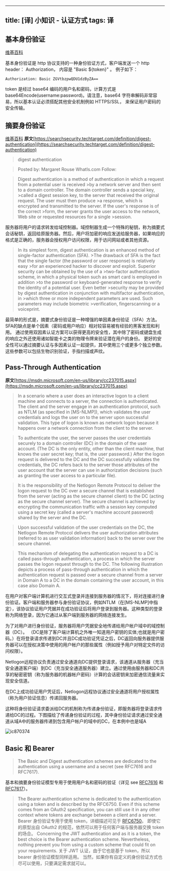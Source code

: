 
---
title: [译] 小知识 - 认证方式
tags: 译
---
## 基本身份验证

[维基百科](https://zh.wikipedia.org/wiki/HTTP%E5%9F%BA%E6%9C%AC%E8%AE%A4%E8%AF%81)

基本身份验证是 http 协议支持的一种身份验证方式，客户端发送一个 http header： Authorization， 内容是 "Basic ${token}" 。 例子如下：
```
Authorization: Basic ZGVtbzpwQDU1dzByZA==
```
token 是经过 base64 编码的用户名和密码，计算方式是 base64Encode(username:password)。请注意，base64 字符串解码非常容易，所以基本认证必须搭配其他安全机制例如 HTTPS/SSL， 来保证用户密码的安全传输。
## 摘要身份验证
[维基百科](https://zh.wikipedia.org/wiki/HTTP%E6%91%98%E8%A6%81%E8%AE%A4%E8%AF%81)
**原文**[https://searchsecurity.techtarget.com/definition/digest-authentication](https://searchsecurity.techtarget.com/definition/digest-authentication)
>digest authentication

>Posted by: Margaret Rouse
>WhatIs.com
>Follow:    

>Digest authentication is a method of authentication in which a request from a potential user is received >by a network server and then sent to a domain controller. The domain controller sends a special key, >called a digest session key, to the server that received the original request. The user must then produce >a response, which is encrypted and transmitted to the server. If the user's response is of the correct >form, the server grants the user access to the network, Web site or requested resources for a single >session.

服务器将用户的请求转发给域控制器。域控制器生成一个特殊的秘钥，称为摘要式会话秘钥，返回给原服务器。然后，用户将加密的响应发送给服务器，如果响应的格式是正确的，服务器会授权用户访问权限，用于访问网站或者其他资源。

>In its simplest form, digest authentication is an enhanced method of single-factor authentication (SFA). >The drawback of SFA is the fact that the single factor (the password or user response) is relatively easy >for an experienced hacker to discover and exploit. Superior security can be obtained by the use of a >two-factor authentication scheme, in which a physical token such as smart card is employed in addition >to the password or keyboard-generated response to verify the identity of a potential user. Even better >security may be provided by digest authentication in conjunction with multifactor authentication, in >which three or more independent parameters are used. Such parameters may include biometric >verification, fingerscanning or a voiceprint.

最简单的形式是，摘要式身份验证是一种增强的单因素身份验证（SFA）方法。 SFA的缺点是单个因素（密码或用户响应）相对较容易被有经验的黑客发现和利用。 通过使用双因素认证方案可以获得更高的安全性，其中除了密码或键盘生成的响应之外还使用诸如智能卡之类的物理令牌来验证潜在用户的身份。 更好的安全性可以通过摘要认证与多因素认证一起提供，其中使用三个或更多个独立参数。 这些参数可以包括生物识别验证，手指扫描或声纹。

## Pass-Through Authentication
**原文**[https://msdn.microsoft.com/en-us/library/cc237015.aspx](https://msdn.microsoft.com/en-us/library/cc237015.aspx)

>In a scenario where a user does an interactive logon to a client machine and connects to a server, the connection is authenticated. The client and the server engage in an authentication protocol, such as NTLM (as specified in [MS-NLMP]), which validates the user credentials and logs the user on to the server upon successful validation. This type of logon is known as network logon because it happens over a network connection from the client to the server.

>To authenticate the user, the server passes the user credentials securely to a domain controller (DC) in the domain of the user account. (The DC is the only entity, other than the client machine, that knows the user secret key; that is, the user password.) After the logon request is delivered to the DC and the DC successfully validates the credentials, the DC refers back to the server those attributes of the user account that the server can use in authorization decisions (such as granting the user access to a particular file).

>It is the responsibility of the Netlogon Remote Protocol to deliver the logon request to the DC over a secure channel that is established from the server (acting as the secure channel client) to the DC (acting as the secure channel server). The secure channel is achieved by encrypting the communication traffic with a session key computed using a secret key (called a server's machine account password) shared by the server and the DC.

>Upon successful validation of the user credentials on the DC, the Netlogon Remote Protocol delivers the user authorization attributes (referred to as user validation information) back to the server over the secure channel.

>This mechanism of delegating the authentication request to a DC is called pass-through authentication, a process in which the server passes the logon request through to the DC. The following illustration depicts a process of pass-through authentication in which the authentication request is passed over a secure channel from a server in Domain A to a DC in the domain containing the user account, in this case also Domain A.

在用户对客户端计算机进行交互式登录并连接到服务器的情况下，将对连接进行身份验证。客户端和服务器参与身份验证协议，例如NTLM（在[MS-NLMP]中指定），该协议验证用户凭据并在成功验证后将用户登录到服务器。这种类型的登录称为网络登录，因为它通过从客户端到服务器的网络连接发生。

为了对用户进行身份验证，服务器将用户凭据安全地传递给用户帐户域中的域控制器（DC）。 （DC是除了客户端计算机之外唯一知道用户密钥的实体;也就是用户密码。）在将登录请求传递到DC并且DC成功验证凭证之后，DC返回向服务器提供服务器可以在授权决策中使用的用户帐户的那些属性（例如授予用户对特定文件的访问权限）。

Netlogon远程协议负责通过安全通道向DC提供登录请求，该通道从服务器（充当安全通道客户端）到DC（充当安全通道服务器）建立。通过使用由服务器和DC共享的秘密密钥（称为服务器的机器帐户密码）计算的会话密钥来加密通信流量来实现安全信道。

在DC上成功验证用户凭证后，Netlogon远程协议通过安全通道将用户授权属性（称为用户验证信息）传递回服务器。

这种将身份验证请求委派给DC的机制称为传递身份验证，即服务器将登录请求传递给DC的过程。下图描绘了传递身份验证的过程，其中身份验证请求通过安全通道从域A中的服务器传递到包含用户帐户的域中的DC，在本例中也是域A

![ic870374](https://user-images.githubusercontent.com/12655367/42501544-8376e046-8466-11e8-901c-aaa282af0ff2.png)

## Basic 和 Bearer 
>The Basic and Digest authentication schemes are dedicated to the authentication using a username and a secret (see RFC7616 and RFC7617).

基本和摘要身份验证模型专用于使用用户名和密码的验证（详见 see [RFC7616](https://tools.ietf.org/html/rfc7616) 和 [RFC7617](https://tools.ietf.org/html/rfc7617)）。

>The Bearer authentication scheme is dedicated to the authentication using a token and is described by the RFC6750. Even if this scheme comes from an OAuth2 specification, you can still use it in any other context where tokens are exchange between a client and a server.
Bearer 身份验证专用于使用 token，详细描述可见于 [RFC6750](https://tools.ietf.org/html/rfc6750)。 即使它的原型出自 OAuth2 的规范，依然可以用于任何客户端与服务器交换 token 的场合。
>Concerning the JWT authentication and as it is a token, the best choice is the Bearer authentication scheme. Nevertheless, nothing prevent you from using a custom scheme that could fit on your requirements.
关于 JWT 认证，由于它也是基于 token，所以 bearer 身份验证模型同样适用。 当然，如果你有自定义的身份验证方式也尽可以使用，只要满足需求就可以。
